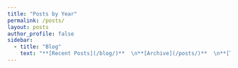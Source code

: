 ```yaml
---
title: "Posts by Year"
permalink: /posts/
layout: posts
author_profile: false
sidebar:
  - title: "Blog"
    text: "**[Recent Posts](/blog/)**  \n**[Archive](/posts/)**  \n**[Tags](/tags/)**"
---
```

